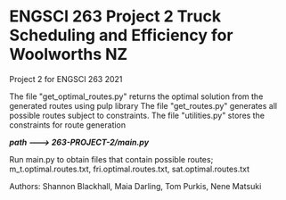 # ENGSCI 263 Project 2 Truck Scheduling and Efficiency for Woolworths NZ
Project 2 for ENGSCI 263 2021

The file "get_optimal_routes.py" returns the optimal solution from the generated routes using pulp library
The file "get_routes.py" generates all possible routes subject to constraints.
The file "utilities.py" stores the constraints for route generation

***path ---> 263-PROJECT-2/main.py***

Run main.py to obtain files that contain possible routes;
m_t.optimal.routes.txt, fri.optimal.routes.txt, sat.optimal.routes.txt




Authors: Shannon Blackhall, Maia Darling, Tom Purkis, Nene Matsuki
